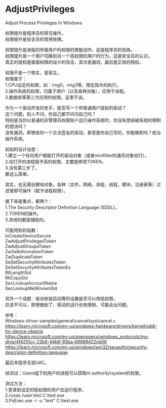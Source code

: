 # AdjustPrivileges
Adjust Process Privileges In Windows

权限提升是程序员的常见操作。  
权限提升是安全员的常用伎俩。  

权限提升是进程的所属用户的权限的使能动作。这是程序员的视角。  
权限提升是一个用户切换到另一个高权限的用户的行为。这是安全员的认识。  
真正的提权是直面权限的设计的攻击，其次是漏洞，最后是正规的授权。  

权限不是一个物主，是宿主。  
权限属于：  
1.CPU设定的权限，如：ring0，ring3等，限定指令的执行。  
2.操作系统的权限，归属于用户（以及各种对象），应用于进程。  
3.数据库等第三方应用的权限。这里不谈。  

作为一个驱动开发的老手，能否写一个供普通用户提权的驱动？  
这个问题，别人不问，你自己都不问问自己吗？  
特别是当你以普通的非管理员权限账户运行操作系统时，你没有想突破系统的限制的想法吗？  
没有漏洞，即使给你一个合法签名的驱动，甚至是你自己写的，你能做到吗？统治操作系统。  

起初的设计设想：  
1.建立一个任何用户都能打开的驱动对象（或者minifilter的通讯对象也行）。  
2.给打开的进程赋予高的权限，主要是修改TOKEN。  
3.没有第三步了。  
都这么简单。  

其实，也无需创建啥对象，各种（文件，网络，进程，线程，模块，注册表等）过滤里即可操作（赋予进程权限）。  

接下来是重点，都两个：  
1.The Security Descriptor Definition Language (SDDL)。  
2.TOKEN的操作。  
3.其他的都是辅助的。  

可能用到的函数：  
IoCreateDeviceSecure  
ZwAdjustPrivilegesToken  
ZwAdjustGroupsToken  
ZwSetInformationToken  
ZwDuplicateToken  
SeSetSecurityAttributesToken  
SeSetSecurityAttributesTokenEx  
RtlLengthSid  
RtlCopySid  
SecLookupAccountName  
SecLookupWellKnownSid  

另外一个话题：驱动安装启动等的设置是否可以用低权限。  
应该不可以，即使做到了，驱动的运行也有限制，可能会出问题。  

参考：  
Windows-driver-samples\general\cancel\sys\cancel.c  
https://learn.microsoft.com/en-us/windows-hardware/drivers/kernel/sddl-for-device-objects  
https://learn.microsoft.com/en-us/openspecs/windows_protocols/ms-dtyp/4f4251cc-23b6-44b6-93ba-69688422cb06  
https://learn.microsoft.com/en-us/windows/win32/secauthz/security-descriptor-definition-language  

最后本程序无视UAC。  

经测试：Users组下的用户的进程可以获取nt authority\system的权限。  

测试方法：  
1.登录到设定的低权限的用户去运行程序。  
2.runas /user:test C:\test.exe  
3.PsExec.exe -i -u "test" C:\test.exe  
